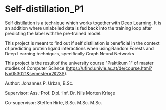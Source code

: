 # Self-distillation_P1

Self distillation is a technique which works together with Deep Learning. It is an addition where unlabelled data is fed
back into the training loop after predicting the label with the pre-trained model.

This project is meant to find out if self distillation is beneficial in the context of predicting protein ligand
interactions when using Random Forests and Deep Learning techniques, specifically Graph Neural Networks.

This project is the result of the university course "Praktikum 1" of master studies of Computer Science 
(https://ufind.univie.ac.at/de/course.html?lv=053021&semester=2023S).


Author: Johannes P. Urban, B.Sc.

Supervisor: Ass.-Prof. Dipl.-Inf. Dr. Nils Morten Kriege

Co-supervisor: Steffen Hirte, B.Sc. M.Sc. M.Sc.